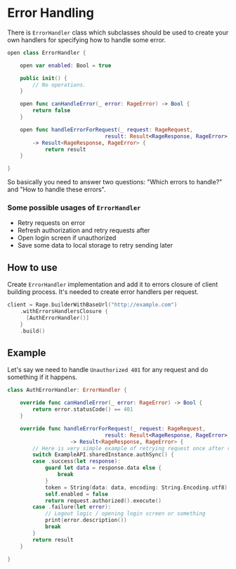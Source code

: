 Error Handling
=============================
There is `ErrorHandler` class which subclasses should be used to create your own handlers for specifying how to handle some error.

```swift
open class ErrorHandler {

    open var enabled: Bool = true

    public init() {
        // No operations.
    }

    open func canHandleError(_ error: RageError) -> Bool {
        return false
    }

    open func handleErrorForRequest(_ request: RageRequest,
                               result: Result<RageResponse, RageError>)
        -> Result<RageResponse, RageError> {
            return result
    }

}
```
So basically you need to answer two questions: "Which errors to handle?" and "How to handle these errors".

### Some possible usages of `ErrorHandler` ###
- Retry requests on error
- Refresh authorization and retry requests after
- Open login screen if unauthorized
- Save some data to local storage to retry sending later

## How to use ##
Create `ErrorHandler` implementation and add it to errors closure of client building process. It's needed to create error handlers per request.
```swift
client = Rage.builderWithBaseUrl("http://example.com")
    .withErrorsHandlersClosure {
      [AuthErrorHandler()]
    }
    .build()
```

## Example ##
Let's say we need to handle `Unauthorized 401` for any request and do something if it happens.

```swift
class AuthErrorHandler: ErrorHandler {

    override func canHandleError(_ error: RageError) -> Bool {
        return error.statusCode() == 401
    }

    override func handleErrorForRequest(_ request: RageRequest,
                               result: Result<RageResponse, RageError>)
                    -> Result<RageResponse, RageError> {
        // Here is very simple example of retrying request once after repeated auth request
        switch ExampleAPI.sharedInstance.authSync() {
        case .success(let response):
            guard let data = response.data else {
                break
            }
            token = String(data: data, encoding: String.Encoding.utf8)!
            self.enabled = false
            return request.authorized().execute()
        case .failure(let error):
            // Logout logic / opening login screen or something
            print(error.description())
            break
        }
        return result
    }

}
```
